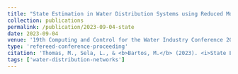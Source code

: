 ```yaml
---
title: "State Estimation in Water Distribution Systems using Reduced Models"
collection: publications
permalink: /publication/2023-09-04-state
date: 2023-09-04
venue: '19th Computing and Control for the Water Industry Conference 2023'
type: 'refereed-conference-proceeding'
citation: 'Thomas, M., Sela, L., & <b>Bartos, M.</b> (2023). <i>State Estimation in Water Distribution Systems using Reduced Models</i>. 19th Computing and Control for the Water Industry Conference 2023, Leicester, UK. [Oral Presentation]'
tags: ['water-distribution-networks']
---
```

